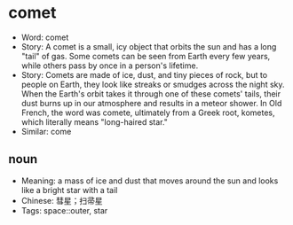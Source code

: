 # comet

- Word: comet
- Story: A comet is a small, icy object that orbits the sun and has a long "tail" of gas. Some comets can be seen from Earth every few years, while others pass by once in a person's lifetime.
- Story: Comets are made of ice, dust, and tiny pieces of rock, but to people on Earth, they look like streaks or smudges across the night sky. When the Earth's orbit takes it through one of these comets' tails, their dust burns up in our atmosphere and results in a meteor shower. In Old French, the word was comete, ultimately from a Greek root, kometes, which literally means "long-haired star."
- Similar: come

## noun

- Meaning: a mass of ice and dust that moves around the sun and looks like a bright star with a tail
- Chinese: 彗星；扫帚星
- Tags: space::outer, star

